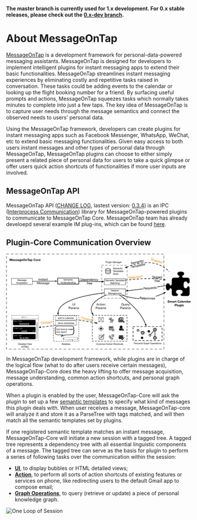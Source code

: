 **The master branch is currently used for 1.x development. For 0.x stable releases, please check out the [0.x-dev branch](https://github.com/MessageOnTap/MessageOnTap_API/tree/0.x-dev).**

# About MessageOnTap
[MessageOnTap](https://github.com/MessageOnTap) is a development framework for personal-data-powered messaging assistants. MessageOnTap is designed for developers to implement intelligent plugins for instant messaging apps to extend their basic functionalities. MessageOnTap streamlines instant messaging experiences by eliminating costly and repetitive tasks raised in conversation. These tasks could be adding events to the calendar or looking up the flight booking number for a friend. By surfacing useful prompts and actions, MessageOnTap squeezes tasks which normally takes minutes to complete into just a few taps. The key idea of MessageOnTap is to capture user needs through the message semantics and connect the observed needs to users' personal data.

Using the MessageOnTap framework, developers can create plugins for instant messaging apps such as Facebook Messenger, WhatsApp, WeChat, etc to extend basic messaging functionalities. Given easy access to both users instant messages and other types of personal data through MessageOnTap, MessageOnTap plugins can choose to either simply present a related piece of personal data for users to take a quick glimpse or offer users quick action shortcuts of functionalities if more user inputs are involved.

## MessageOnTap API 
MessageOnTap API ([CHANGE LOG](CHANGELOG.md), lastest version: <u>0.3.4</u>) is an IPC ([Interprocess Communication](https://en.wikipedia.org/wiki/Inter-process_communication)) library for MessageOnTap-powered plugins to communicate to MessageOnTap Core. MessageOnTap team has already develoepd several example IM plug-ins, which can be found [here](https://github.com/MessageOnTap/MessageOnTap_Plugins). 

## Plugin-Core Communication Overview
![Architecture](images/motsystem.png)

In MessageOnTap development framework, while plugins are in charge of the logical flow (what to do after users receive certain messages), MessageOnTap-Core does the heavy lifting to offer message acquisition, message understanding, common action shortcuts, and personal graph operations.

When a plugin is enabled by the user, MessageOnTap-Core will ask the plugin to set up a few [semantic templates](https://github.com/MessageOnTap/MessageOnTap_API/wiki/Semantic-Templates) to specify what kind of messages this plugin deals with. When user receives a message, MessageOnTap-core will analyze it and store it as a ParseTree with tags matched, and will then match all the semantic templates set by plugins.

If one registered semantic template matches an instant message, MessageOnTap-Core will initiate a new session with a tagged tree. A tagged tree represents a dependency tree with all essential linguistic components of a message. The tagged tree can serve as the basis for plugin to perform a series of following tasks over the communication within the session:

* **[UI](https://github.com/MessageOnTap/MessageOnTap_API/wiki/MessageOnTap-UI)**, to display bubbles or HTML detailed views;
* **[Action](https://github.com/MessageOnTap/MessageOnTap_API/wiki/Action-Shortcuts)**, to perform all sorts of action shortcuts of existing features or services on phone, like redirecting users to the default Gmail app to compose email;
* **[Graph Operations](https://github.com/MessageOnTap/MessageOnTap_API/wiki/Personal-Graph)**, to query (retrieve or update) a piece of personal knowledge graph.

![One Loop of Session](images/session.jpg)
